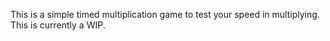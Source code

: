 This is a simple timed multiplication game to test your speed in multiplying. This is currently a WIP.